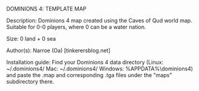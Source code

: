 DOMINIONS 4: TEMPLATE MAP

Description: Dominions 4 map created using the Caves of Qud world map. Suitable for 0-0 players, where 0 can be a water nation.

Size: 0 land + 0 sea

Author(s): Narroe (Oa) [tinkerersblog.net]

Installation guide: Find your Dominions 4 data directory (Linux: ~/.dominions4/ Mac: ~/.dominions4/ Windows: %APPDATA%\dominions4\) and paste the .map and corresponding .tga files under the "maps" subdirectory there.

